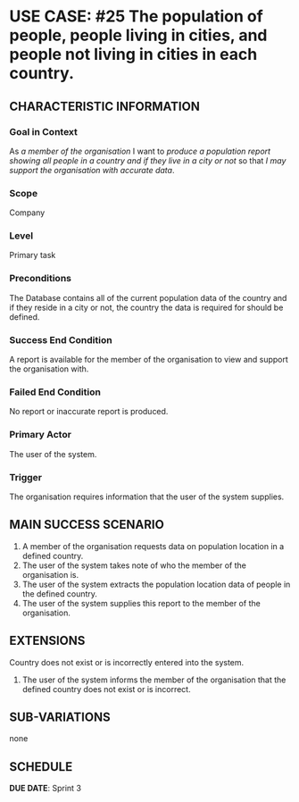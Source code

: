 # USE CASE: #25 The population of people, people living in cities, and people not living in cities in each country.

## CHARACTERISTIC INFORMATION

### Goal in Context

As *a member of the organisation* I want to *produce a population report showing all people in a country and if they live in a city or not* so that *I may support the organisation with accurate data*.

### Scope

Company

### Level

Primary task

### Preconditions

The Database contains all of the current population data of the country and if they reside in a city or not, the country the data is required for should be defined.

### Success End Condition

A report is available for the member of the organisation to view and support the organisation with.

### Failed End Condition

No report or inaccurate report is produced.

### Primary Actor

The user of the system.

### Trigger

The organisation requires information that the user of the system supplies.

## MAIN SUCCESS SCENARIO

1. A member of the organisation requests data on population location in a defined country.
2. The user of the system takes note of who the member of the organisation is.
3. The user of the system extracts the population location data of people in the defined country.
4. The user of the system supplies this report to the member of the organisation.

## EXTENSIONS

Country does not exist or is incorrectly entered into the system.

1. The user of the system informs the member of the organisation that the defined country does not exist or is incorrect.

## SUB-VARIATIONS

none

## SCHEDULE

**DUE DATE**: Sprint 3